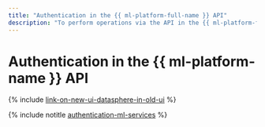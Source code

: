 ```yaml
---
title: "Authentication in the {{ ml-platform-full-name }} API"
description: "To perform operations via the API in the {{ ml-platform-full-name }} service for ML development, you need to get an IAM token for your account."
---
```


# Authentication in the {{ ml-platform-name }} API

{% include [link-on-new-ui-datasphere-in-old-ui](../../_includes/datasphere/datasphere-old-note.md) %}

{% include notitle [authentication-ml-services](../../_includes/authentication-ml-services.md) %}
